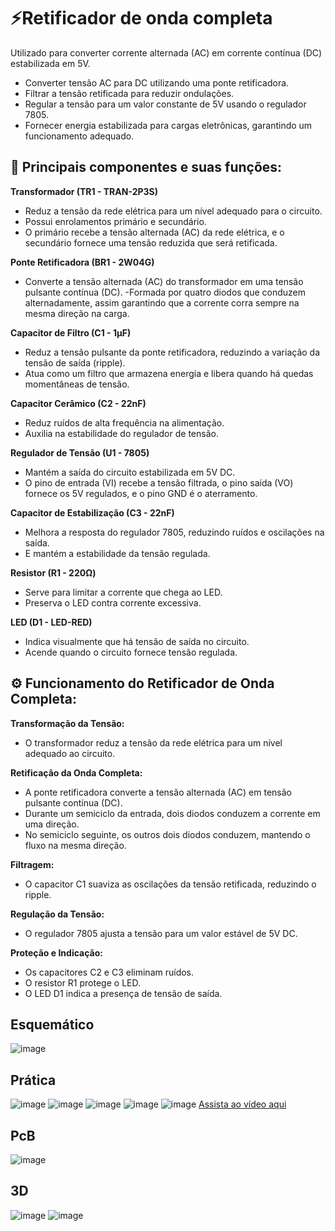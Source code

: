 # ⚡Retificador de onda completa 
Utilizado para converter corrente alternada (AC) em corrente contínua (DC) estabilizada em 5V.
  -  Converter tensão AC para DC utilizando uma ponte retificadora.
  -  Filtrar a tensão retificada para reduzir ondulações.
  -  Regular a tensão para um valor constante de 5V usando o regulador 7805.
  -  Fornecer energia estabilizada para cargas eletrônicas, garantindo um funcionamento adequado.

## 🔌 Principais componentes e suas funções: 
**Transformador (TR1 - TRAN-2P3S)**
- Reduz a tensão da rede elétrica para um nível adequado para o circuito. 
- Possui enrolamentos primário e secundário. 
- O primário recebe a tensão alternada (AC) da rede elétrica, e o secundário fornece uma tensão reduzida que será retificada.

**Ponte Retificadora (BR1 - 2W04G)**
- Converte a tensão alternada (AC) do transformador em uma tensão pulsante contínua (DC).
-Formada por quatro diodos que conduzem alternadamente, assim garantindo que a corrente corra sempre na mesma direção na carga.

**Capacitor de Filtro (C1 - 1µF)**
- Reduz a tensão pulsante da ponte retificadora, reduzindo a variação da tensão de saída (ripple).
- Atua como um filtro que armazena energia e libera quando há quedas momentâneas de tensão.

**Capacitor Cerâmico (C2 - 22nF)**
- Reduz ruídos de alta frequência na alimentação.
- Auxilia na estabilidade do regulador de tensão.

**Regulador de Tensão (U1 - 7805)**
- Mantém a saída do circuito estabilizada em 5V DC.
- O pino de entrada (VI) recebe a tensão filtrada, o pino saída (VO) fornece os 5V regulados, e o pino GND é o aterramento.

**Capacitor de Estabilização (C3 - 22nF)**
- Melhora a resposta do regulador 7805, reduzindo ruídos e oscilações na saída.
- E mantém a estabilidade da tensão regulada.

**Resistor (R1 - 220Ω)**
- Serve para limitar a corrente que chega ao LED.
- Preserva o LED contra corrente excessiva.

**LED (D1 - LED-RED)**
- Indica visualmente que há tensão de saída no circuito.
- Acende quando o circuito fornece tensão regulada.

## ⚙️ Funcionamento do Retificador de Onda Completa:

**Transformação da Tensão:**
- O transformador reduz a tensão da rede elétrica para um nível adequado ao circuito.

**Retificação da Onda Completa:**
- A ponte retificadora converte a tensão alternada (AC) em tensão pulsante contínua (DC).
- Durante um semiciclo da entrada, dois diodos conduzem a corrente em uma direção.
- No semiciclo seguinte, os outros dois diodos conduzem, mantendo o fluxo na mesma direção.

**Filtragem:**
- O capacitor C1 suaviza as oscilações da tensão retificada, reduzindo o ripple.

**Regulação da Tensão:**
- O regulador 7805 ajusta a tensão para um valor estável de 5V DC.

**Proteção e Indicação:**
- Os capacitores C2 e C3 eliminam ruídos.
- O resistor R1 protege o LED.
- O LED D1 indica a presença de tensão de saída.

## Esquemático
![image](https://github.com/user-attachments/assets/2d5c50f7-4ca3-4e8b-8ec4-bd8be05c51ed)

## Prática
![image](https://github.com/user-attachments/assets/18677fed-70df-4453-b2a8-278e4ed0c4e9)
![image](https://github.com/user-attachments/assets/756b40cf-7bc9-427d-b816-64dfdf535977)
![image](https://github.com/user-attachments/assets/2d22d07e-e4e5-47e7-a40e-6424dfedf281)
![image](https://github.com/user-attachments/assets/9a72403c-82c8-4750-809f-95ff014f0e68)
![image](https://github.com/user-attachments/assets/3a0d890d-a4ad-49ef-a6a2-12a425891511)
[Assista ao vídeo aqui](https://github.com/user-attachments/assets/22b72177-5efd-41bd-a379-279c5d3d6570)

## PcB
![image](https://github.com/user-attachments/assets/0485b1cc-bf01-471c-8ac0-0e32327e3520)

## 3D
![image](https://github.com/user-attachments/assets/5f78ef44-0033-4234-8754-25963f5015af)
![image](https://github.com/user-attachments/assets/312b232a-e4f4-4df9-9f16-4b0d035c77d3)


